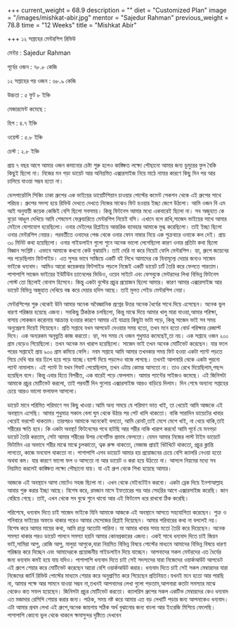+++
current_weight = 68.9
description = ""
diet = "Customized Plan"
image = "/images/mishkat-abir.jpg"
mentor = "Sajedur Rahman"
previous_weight = 78.8
time = "12 Weeks"
title = "Mishkat Abir"

+++
১২ সপ্তাহের মেন্টরশিপ রিভিউ

মেন্টর : Sajedur Rahman

পূর্বের ওজন : ৭৮.৮ কেজি

১২ সপ্তাহের পর ওজন : ৬৮.৯ কেজি

উচ্চতা : ৫ ফুট ৮ ইঞ্চি

মেজারমেন্ট কমেছে :

হিপ : ৪.৭ ইঞ্চি

ওয়েস্ট : ৫.৮ ইঞ্চি

চেস্ট : ২.৮ ইঞ্চি

প্রায় ৭ বছর আগে আমার ওজন কমানোর চেষ্টা শুরু হলেও কাঙ্ক্ষিত লক্ষ্যে পৌছানো আমার জন্য ডুমুরের ফুল বৈকি কিছুই ছিলো না। নিজের মন গড়া ডায়েট আর অনিয়মিত এক্সারসাইজ নিয়ে মাঠে নামার কারণে কিছু দিন পর আর চালিয়ে যাওয়া সম্ভব হতো না।

ডেসপারেটলি সিকিং ঢাকা গ্রুপের এক ভাইয়ের ডায়েটিশিয়ান চাওয়ার পোস্টের কমেন্ট সেকশন থেকে এই গ্রুপের সাথে পরিচয়। গ্রুপের সদস্য হয়ে রিভিউ দেখতে দেখতে নিজের মাঝেও ফিট হওয়ার ইচ্ছা জেগে উঠলো। আমি ওজন বি এম আই অনুযায়ী কয়েক কেজিই বেশি ছিলো সবসময়। কিন্তু ফিটনেস আমার মধ্যে একবারেই ছিলো না। সব অজুহাত কে বুড়ো আঙুল দেখিয়ে আমি শেষমেশ ফেব্রুয়ারিতে মেন্টরশিপ নিয়েই বসি। এখানে বলে রাখি,সাজেদ ভাইয়ের সাথে আমার মেইলে যোগাযোগ হয়েছিলো। ওনার মেইলের রিপ্লাইয়ে আন্তরিক ব্যাবহার আমাকে মুগ্ধ করেছিলো। তাই ইচ্ছা ছিলো ওনার মেন্টরশিপ নেয়ার। পরবর্তীতে ওনাদের পেজ থেকে ওনার ফোন নাম্বার নিয়ে এক শুক্রবারে ওনাকে কল দেই। প্রায় ৩০ মিনিট কথা হয়েছিলো। ওনার গাইডলাইন গুলো শুনে অনেক ভালো লেগেছিলো কারণ ওনার প্রতিটা কথা ছিলো বিজ্ঞান সংশ্লিষ্ট। এভাবে আমাকে কখনো কেউ বুঝায়নি। তাই দেরি না করে নিয়েই ফেলি মেন্টরশিপ। হ্যা, গ্রুপে জয়েনের পর পড়েছিলাম ফিটগাইড। এত সুন্দর ভাবে সাজিয়ে একটি বই লিখে আমাদের কে বিনামূল্যে দেয়ার জন্যও সাজেদ ভাইকে ধন্যবাদ। আমিও আরো কয়েকবার ফিটগাইড পড়লে নিজেই একটি ডায়েট চার্ট তৈরি করে ফেলতে পারতাম। পাশাপাশি সাজেদ ভাইয়ের ইউটিউব চ্যানেলের ভিডিও, ওয়েব সাইটে এবং ফেসবুকে মেন্টরদের লিখা বিভিন্ন ফিটনেস পোস্ট তো ছিলোই বোনাস হিসেবে। কিন্তু একটা বুস্টের প্রচুর প্রয়োজন ছিলো আমার। কারণ আমার এক্সারসাইজ আর ডায়েট বিভিন্ন অজুহাত দেখিয়ে বন্ধ করে দেয়ার হদিস আছে। তাই মূলত পেইড মেন্টরশিপ নেয়া।

মেন্টরশিপের শুরু থেকেই উনি আমার অনেক অবৈজ্ঞানিক প্রশ্নের উত্তর অনেক ধৈর্যের সাথে দিয়ে এসেছেন। অনেক ভুল ধারণা পরিষ্কার হয়েছে এজন্য। সবকিছু ঠিকঠাক চলছিলো, কিন্তু মাঝে দিয়ে আমার খালু মারা যাওয়া,আমার পরিক্ষা, বাসায় লোকজন করোনায় আক্রান্ত হওয়ার কারণে আমার এই যাত্রায় কিছুটা ভাটা পড়ে, কিন্তু সাজেদ ভাই সব সময় অনুপ্রেরণা দিয়েই গিয়েছেন। প্রতি সপ্তাহে যখন আপডেট দেওয়ার সময় হতো, তখন মনে হতো বোর্ড পরিক্ষার রেজাল্ট দিবে। এক অন্যরকম অনূভুতি কাজ করতো। হ্যা, সব সময় যে ওজন শুধুমাত্র কমেছেই,তা নয়। এক সপ্তাহে ওজন ২০০ গ্রাম বেড়েও গিয়েছিলো। তখন অনেক মন খারাপ হয়েছিলো। সাজেদ ভাই তখন অনেক মোটিভেট করেছেন। যার ফলে পরের সপ্তাহেই প্রায় ৯০০ গ্রাম কমিয়ে ফেলি। নবম সপ্তাহে আমি আমার তখনকার সময় ফিট হওয়া একটা প্যান্ট পড়তে গিয়ে দেখি বার বার ঢিলে হয়ে পড়ে যাচ্ছে।ব্যাল্ট দিয়ে পড়লেও বাজে লাগছে। তখনই আলমারি থেকে একটা পুরনো প্যান্ট নামালাম। এই প্যান্ট টা যখন গিফট পেয়েছিলাম, তখন এটায় কোমর আসতো না। তাও রেখে দিয়েছিলাম,পছন্দ হয়েছিল বলে। কিন্তু এবার হিতে বিপরীত, এক বারেই পড়ে ফেললাম। আমার প্যান্টের সাইজও কমেছে। এই জিনিসটা আমাকে প্রচুর মোটিভেট করলো, তাই পরবর্তী দিন গুলোয় এক্সারসাইজ আরও বাড়িয়ে দিলাম। দিন শেষে অন্যান্য সপ্তাহের চেয়ে আরও ভালো ফলাফল আসলো।

ডায়েট মানে পরিমিত পরিমাণে সব কিছু খাওয়া।আমি অন্য সময়ে যে পরিমাণ ভাত খাই, তা খেয়েই আমি আজকে এই অবস্থানে এসেছি। আমার শুধুমাত্র সকাল বেলা ঘুম থেকে উঠার পর পেট খালি থাকতো। বাকি সারাদিন ডায়েটের খাবার খেয়েই ভরপেট থাকতাম। তারপরও আমাকে অনেকেই বলতো, আমি রোবট,তাই মেপে মেপে খাই, না খেয়ে থাকি,তাই শরীরের ক্ষতি হবে। কি একটা অবস্থা! ফিটনেসের পথে হাটছি আর শরীর নাকি খারাপ করবে! আমি পূর্বে যে মনগড়া ডায়েট তৈরি করতাম, সেটা আমার শরীরের উপর নেগেটিভ প্রভাব ফেলতো। যেমন আমার নিজের লাস্ট টাইম ডায়েটে ভিটামিন এর অভাবে শরীর মাঝে মাঝে চুলকাতো, ত্বক রুক্ষ থাকতো, মেজাজ প্রায়ই খিটখিটে থাকতো, প্রচুর ক্লান্তি লাগতো, কাজে মনযোগ থাকতো না। পাশাপাশি এসব ডায়েটে আমার হয় প্রয়োজনের চেয়ে বেশি ক্যালরি নেওয়া হতো অথবা কম। যার কারণে ভালো ফল ও আসতো না আর ডায়েট ও করা হয়ে উঠতো না। আসলে নিয়মের মধ্যে সব নিয়মিত করলেই কাঙ্ক্ষিত লক্ষ্যে পৌছানো যায়। যা এই গ্রুপ থেকে শিখা হয়েছে আমার।

আজকে এই অবস্থানে আসা মোটেও সহজ ছিলো না। এখন থেকে মেইনটেইন করবো। একটা ব্রেক দিয়ে ইনশাআল্লাহ আবার শুরু করার ইচ্ছা আছে। বিশেষ করে, রমজান মাসে ইফতারের পর আর সেহরির আগে এক্সারসাইজ করেছি। জান বেরিয়ে গেছে। তাই, এখন থেকে সব বুঝে শুনে খাবো আর এই ফিটনেস ধরে রাখবো ঠিক করেছি।

পরিশেষে, ধন্যবাদ দিতে চাই সাজেদ ভাইকে যিনি আমাকে আজকে এই অবস্থানে আসতে সহযোগিতা করেছেন। শুক্র ও শনিবারে ভাইয়ের অফডে থাকার পরেও আমার মেসেজের রিপ্লাই দিয়েছেন। আমার পরিবারের কথা না বললেই নয়। বিশেষ করে আমার মায়ের কথা, আমি রান্না অতোটা পারিনা। মা আমার খাবার সময় মতো তৈরি করে দিয়েছেন। অনেক সমস্যা থাকার পরও ডায়েট পালনে সমস্যা হয়নি আমার কোনপ্রকারের এজন্য। একই সাথে ধন্যবাদ দিতে চাই জিয়ন ভাই,সামিরা আপু, রোজি আপু, মালুয়া আপুকে,যারা নিয়মিত বিভিন্ন বিষয়ে পোস্টের মাধ্যমে আমাদের বিভিন্ন বিষয়ে ধারণা পরিষ্কার করে দিচ্ছেন এবং আমাদেরকে প্রয়োজনীয় গাইডলাইন দিয়ে যাচ্ছেন। আপনাদের সকল মেন্টরদের এত ধৈর্যের জন্য ধন্যবাদ কমই হয়ে যায় যদিও। পাশাপাশি ধন্যবাদ দিতে চাই সেই সদস্যদের যারা নিজেদের ওয়ার্কআউট আপডেট এই গ্রুপে শেয়ার করে মোটিভেট করেছেন আরো বেশি ওয়ার্কআউট করার। ধন্যবাদ দিতে চাই সেই সকল মেম্বারদের যারা নিজেদের জার্নি রিভিউ পোস্টের মাধ্যমে শেয়ার করে অনুপ্রাণিত করে গিয়েছেন প্রতিনিয়ত।যখনই মনে হতো আর পারছি না, আমার পক্ষে আর সামনে যাওয়া সম্ভব না,তখনই আপনাদের লেখা গুলো পড়তাম,আপনারা কতটা সমস্যার মাঝে থেকেও কত সফল হয়েছেন। জিনিসটা প্রচুর মোটিভেট করতো। ক্যালরিস গ্রুপের সকল একটিভ মেম্বারদের কেও ধন্যবাদ এত মজাদার রেসিপি শেয়ার করার জন্য। পাঠক, সময় নষ্ট করে আমার এত বড় লেখাটি পড়ার জন্য আপনাকেও ধন্যবাদ। এটা আমার প্রথম লেখা এই গ্রুপে,অনেক জায়গায় সঠিক অর্থ বুঝানোর জন্য বাংলা আর ইংরেজি মিশিয়ে ফেলেছি। পাশাপাশি কোনো ভুল থেকে থাকলে ক্ষমাসুন্দর দৃষ্টিতে দেখবেন